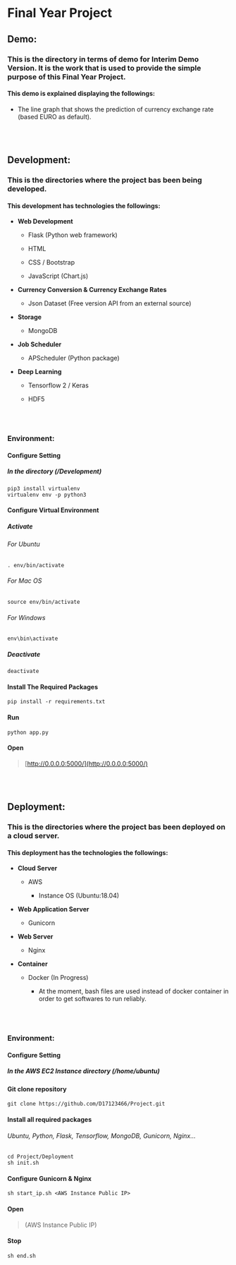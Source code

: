 # Final Year Project

## Demo:

### This is the directory in terms of demo for Interim Demo Version. It is the work that is used to provide the simple purpose of this Final Year Project. 

#### This demo is explained displaying the followings:

  - The line graph that shows the prediction of currency exchange rate (based EURO as default).

<br>
<br>


## Development:

### This is the directories where the project bas been being developed.

#### This development has technologies the followings:

  - <b>Web Development</b>
  
    - Flask (Python web framework)
    
    - HTML 
    
    - CSS / Bootstrap
    
    - JavaScript (Chart.js)
    
    
  - <b>Currency Conversion & Currency Exchange Rates</b>
  
    - Json Dataset (Free version API from an external source)
    

  - <b>Storage</b>

    - MongoDB


  - <b>Job Scheduler</b>

    - APScheduler (Python package) 


  - <b>Deep Learning</b>
  
    - Tensorflow 2 / Keras

    - HDF5 
  

<br>
<br>
  
### Environment:

#### Configure Setting

##### In the directory (/Development)

```
pip3 install virtualenv
virtualenv env -p python3
```

#### Configure Virtual Environment

##### Activate

###### For Ubuntu

```
. env/bin/activate
```

###### For Mac OS

```
source env/bin/activate
```

###### For Windows

```
env\bin\activate
```

##### Deactivate

```
deactivate
```

#### Install The Required Packages

```
pip install -r requirements.txt
```

#### Run 

```
python app.py
```

#### Open

> [http://0.0.0.0:5000/](http://0.0.0.0:5000/)

<br>
<br>

## Deployment:

### This is the directories where the project bas been deployed on a cloud server.

#### This deployment has the technologies the followings:

  - <b>Cloud Server</b>

    - AWS

      - Instance OS (Ubuntu:18.04)

    
  - <b>Web Application Server</b>
  
    - Gunicorn
    

  - <b>Web Server</b>

    - Nginx
  
  
  - <b>Container</b>

    - Docker (In Progress)

      - At the moment, bash files are used instead of docker container in order to get softwares to run reliably.

<br>
<br>

### Environment:

#### Configure Setting

##### In the AWS EC2 Instance directory (/home/ubuntu)

#### Git clone repository

```
git clone https://github.com/D17123466/Project.git
```

#### Install all required packages
###### Ubuntu, Python, Flask, Tensorflow, MongoDB, Gunicorn, Nginx...

```
cd Project/Deployment
sh init.sh
```

#### Configure Gunicorn & Nginx

```
sh start_ip.sh <AWS Instance Public IP>
```

#### Open

> (AWS Instance Public IP)

#### Stop

```
sh end.sh
```

